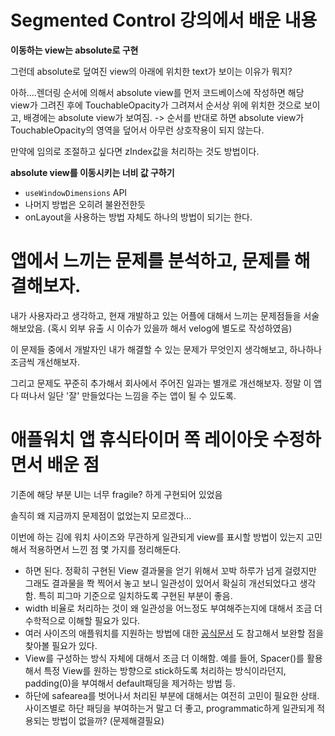 # Segmented Control 강의에서 배운 내용

**이동하는 view는 absolute로 구현**

그런데 absolute로 덮여진 view의 아래에 위치한 text가 보이는 이유가 뭐지?

아하....렌더링 순서에 의해서 absolute view를 먼저 코드베이스에 작성하면 해당 view가 그려진 후에 TouchableOpacity가 그려져서 순서상 위에 위치한 것으로 보이고, 배경에는 absolute view가 보여짐.
-> 순서를 반대로 하면 absolute view가 TouchableOpacity의 영역을 덮어서 아무런 상호작용이 되지 않는다.

만약에 임의로 조절하고 싶다면 zIndex값을 처리하는 것도 방법이다.

**absolute view를 이동시키는 너비 값 구하기**

- `useWindowDimensions` API
- 나머지 방법은 오히려 불완전한듯
- onLayout을 사용하는 방법 자체도 하나의 방법이 되기는 한다.

# 앱에서 느끼는 문제를 분석하고, 문제를 해결해보자.

내가 사용자라고 생각하고, 현재 개발하고 있는 어플에 대해서 느끼는 문제점들을 서술해보았음. (혹시 외부 유출 시 이슈가 있을까 해서 velog에 별도로 작성하였음)

이 문제들 중에서 개발자인 내가 해결할 수 있는 문제가 무엇인지 생각해보고, 하나하나 조금씩 개선해보자.

그리고 문제도 꾸준히 추가해서 회사에서 주어진 일과는 별개로 개선해보자. 정말 이 앱 다 떠나서 일단 '잘' 만들었다는 느낌을 주는 앱이 될 수 있도록.

# 애플워치 앱 휴식타이머 쪽 레이아웃 수정하면서 배운 점

기존에 해당 부분 UI는 너무 fragile? 하게 구현되어 있었음

솔직히 왜 지금까지 문제점이 없었는지 모르겠다...

이번에 하는 김에 워치 사이즈와 무관하게 일관되게 view를 표시할 방법이 있는지 고민해서 적용하면서 느낀 점 몇 가지를 정리해둔다.

- 하면 된다. 정확히 구현된 View 결과물을 얻기 위해서 꼬박 하루가 넘게 걸렸지만 그래도 결과물을 쫙 찍어서 놓고 보니 일관성이 있어서 확실히 개선되었다고 생각함. 특히 피그마 기준으로 일치하도록 구현된 부분이 좋음.
- width 비율로 처리하는 것이 왜 일관성을 어느정도 부여해주는지에 대해서 조금 더 수학적으로 이해할 필요가 있다.
- 여러 사이즈의 애플워치를 지원하는 방법에 대한 [공식문서](https://developer.apple.com/documentation/watchos-apps/supporting-multiple-watch-sizes/) 도 참고해서 보완할 점을 찾아볼 필요가 있다.
- View를 구성하는 방식 자체에 대해서 조금 더 이해함. 예를 들어, Spacer()를 활용해서 특정 View를 원하는 방향으로 stick하도록 처리하는 방식이라던지, padding(0)을 부여해서 default패딩을 제거하는 방법 등.
- 하단에 safearea를 벗어나서 처리된 부분에 대해서는 여전히 고민이 필요한 상태. 사이즈별로 하단 패딩을 부여하는거 말고 더 좋고, programmatic하게 일관되게 적용되는 방법이 없을까? (문제해결필요)
